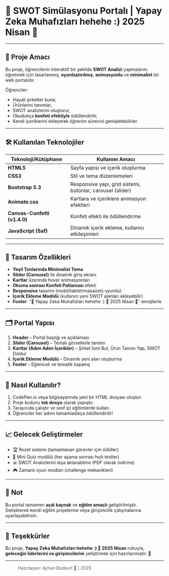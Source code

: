 # 🌟 SWOT Simülasyonu Portalı | Yapay Zeka Muhafızları hehehe :) 2025 Nisan 🌸

---

## 🎯 Proje Amacı

Bu proje, öğrencilerin interaktif bir şekilde **SWOT Analizi** yapmalarını öğretmek için tasarlanmış, **oyunlaştırılmış**, **animasyonlu** ve **minimalist** bir web portalıdır.

Öğrenciler:
- Hayali şirketler kurar,
- Ürünlerini tanımlar,
- SWOT analizlerini oluşturur,
- Okudukça **konfeti efektiyle** ödüllendirilir,
- Kendi içeriklerini ekleyerek öğrenim sürecini genişletebilirler.

---

## 🛠️ Kullanılan Teknolojiler

| Teknoloji/Kütüphane | Kullanım Amacı |
|---------------------|----------------|
| **HTML5** | Sayfa yapısı ve içerik oluşturma |
| **CSS3** | Stil ve tema düzenlemeleri |
| **Bootstrap 5.3** | Responsive yapı, grid sistemi, butonlar, carousel (slider) |
| **Animate.css** | Kartlara ve içeriklere animasyon efektleri |
| **Canvas-Confetti (v1.4.0)** | Konfeti efekti ile ödüllendirme |
| **JavaScript (Saf)** | Dinamik içerik ekleme, kullanıcı etkileşimleri |

---

## 🎨 Tasarım Özellikleri

- **Yeşil Tonlarında Minimalist Tema**
- **Slider (Carousel)** ile dinamik giriş ekranı
- **Kartlar** üzerinde hover animasyonları
- **Okuma sonrası Konfeti Patlaması** efekti
- **Responsive** tasarım (mobil/tablet/masaüstü uyumlu)
- **İçerik Ekleme Modülü** (kullanıcı yeni SWOT alanları ekleyebilir)
- **Footer**: "🤖 Yapay Zeka Muhafızları hehehe :) 🌸 2025 Nisan 🌸" emojilerle

---

## 🗂️ Portal Yapısı

1. **Header** – Portal başlığı ve açıklaması
2. **Slider (Carousel)** – Temalı görsellerle tanıtım
3. **Kartlar (Adım Adım İçerikler)** – Şirket İsmi Bul, Ürün Tanımı Yap, SWOT Doldur
4. **İçerik Ekleme Modülü** – Dinamik yeni alan oluşturma
5. **Footer** – Eğlenceli ve tematik kapanış

---

## 🚀 Nasıl Kullanılır?

1. CodePen.io veya bilgisayarında yeni bir HTML dosyası oluştur.
2. Proje kodunu **tek dosya** olarak yapıştır.
3. Tarayıcıda çalıştır ve sınıf içi eğitimlerde kullan.
4. Öğrenciler her adımı tamamladıkça ödüllendirilir!

---

## 📈 Gelecek Geliştirmeler

- 🏆 Rozet sistemi (tamamlanan görevler için ödüller)
- 🧩 Mini Quiz modülü (her aşama sonrası hızlı testler)
- 📊 SWOT Analizlerini dışa aktarabilme (PDF olarak indirme)
- 🎮 Zamanlı oyun modları (challenge mekanikleri)

---

## 📢 Not

Bu portal tamamen **açık kaynak** ve **eğitim amaçlı** geliştirilmiştir.  
Geliştirerek kendi eğitim projelerine veya girişimcilik çalışmalarına uyarlayabilirsin.

---

## 🙏 Teşekkürler

Bu proje, **Yapay Zeka Muhafızları hehehe :) 🌸 2025 Nisan** ruhuyla,  
**geleceğin liderlerini ve girişimcilerini** yetiştirmek için hazırlanmıştır. 🚀

---

> Hazırlayan: Ayhan Bozkurt 🤖 | 2025
